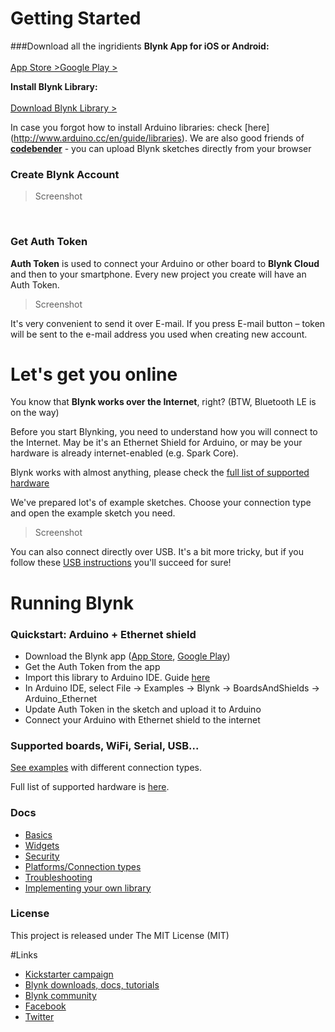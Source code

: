 # Getting Started

###Download all the ingridients
**Blynk App for iOS or Android:** <br> <br>
[App Store >](https://itunes.apple.com/us/app/blynk-control-arduino-raspberry/id808760481?ls=1&mt=8)[Google Play >](https://play.google.com/store/apps/details?id=cc.blynk) 


**Install Blynk Library:** <br><br>
[Download Blynk Library >](https://github.com/blynkkk/blynk-library/archive/v0.2.1.zip)

In case you forgot how to install Arduino libraries: check [here] (http://www.arduino.cc/en/guide/libraries).  We are also good friends of **[codebender](https://codebender.cc/example/BlynkSimpleEthernet/GettingStarted:BlynkBlink)** - you can upload Blynk sketches directly from your browser

### Create Blynk Account 
>Screenshot

<br>

### Get Auth Token
**Auth Token** is used to connect your Arduino or other board to **Blynk Cloud** and then to your smartphone. Every new project you create will have an Auth Token. 

>Screenshot

It's very convenient to send it over E-mail. If you press E-mail button – token will be sent to the e-mail address you used when creating new account.




# Let's get you online
You know that **Blynk works over the Internet**, right? (BTW, Bluetooth LE is on the way) 

Before you start Blynking, you need to understand how you will connect to the Internet. May be it's an Ethernet Shield for Arduino, or may be your hardware is already internet-enabled (e.g. Spark Core). 

Blynk works with almost anything, please check the [full list of supported hardware]()

We've prepared lot's of example sketches. Choose your connection type and open the example sketch you need.

>Screenshot

You can also connect directly over USB. It's a bit more tricky, but if you follow these [USB instructions](link) you'll succeed for sure!


# Running Blynk



### Quickstart: Arduino + Ethernet shield

* Download the Blynk app ([App Store](https://itunes.apple.com/us/app/blynk-control-arduino-raspberry/id808760481?ls=1&mt=8), [Google Play](https://play.google.com/store/apps/details?id=cc.blynk)) 
* Get the Auth Token from the app
* Import this library to Arduino IDE. Guide [here](http://arduino.cc/en/guide/libraries)
* In Arduino IDE, select File -> Examples -> Blynk -> BoardsAndShields -> Arduino_Ethernet
* Update Auth Token in the sketch and upload it to Arduino
* Connect your Arduino with Ethernet shield to the internet

### Supported boards, WiFi, Serial, USB...

[See examples](examples/BoardsAndShields) with different connection types.

Full list of supported hardware is [here](http://community.blynk.cc/t/hardware-supported-by-blynk).

### Docs

* [Basics](./docs/Basics.md)
* [Widgets](./docs/Widgets.md)
* [Security](./docs/Security.md)
* [Platforms/Connection types](./docs/Platforms.md)
* [Troubleshooting](./docs/Troubleshooting.md)
* [Implementing your own library](./docs/Implementing.md)

### License

This project is released under The MIT License (MIT)


#Links

* [Kickstarter campaign](https://www.kickstarter.com/projects/167134865/blynk-build-an-app-for-your-arduino-project-in-5-m/description)
* [Blynk downloads, docs, tutorials](http://www.blynk.cc)
* [Blynk community](http://community.blynk.cc)
* [Facebook](http://www.fb.com/blynkapp)
* [Twitter](http://twitter.com/blynk_app)
